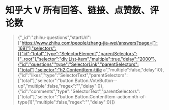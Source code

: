 # 知乎大 V 所有回答、链接、点赞数、评论数
> {"_id":"zhihu-questions","startUrl":["https://www.zhihu.com/people/zhang-jia-wei/answers?page=[1-169]"],"selectors":[{"id":"total","type":"SelectorElement","parentSelectors":["_root"],"selector":"div.List-item","multiple":true,"delay":"2000"},{"id":"questions","type":"SelectorLink","parentSelectors":["total"],"selector":"h2.ContentItem-title a","multiple":false,"delay":0},{"id":"likes","type":"SelectorText","parentSelectors":["total"],"selector":"button.Button.VoteButton--up","multiple":false,"regex":"","delay":0},{"id":"comments","type":"SelectorText","parentSelectors":["total"],"selector":"button.Button.ContentItem-action:nth-of-type(1)","multiple":false,"regex":"","delay":0}]}
